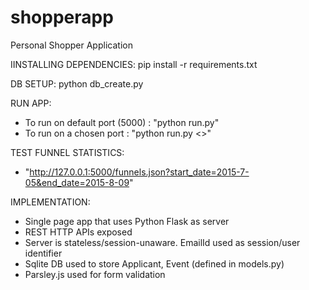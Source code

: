 # shopperapp
Personal Shopper Application

IINSTALLING DEPENDENCIES:
pip install -r requirements.txt

DB SETUP:
python db_create.py

RUN APP:
- To run on default port (5000) :  "python run.py"
- To run on a chosen port :  "python run.py <<PORT>>"

TEST FUNNEL STATISTICS:
- "http://127.0.0.1:5000/funnels.json?start_date=2015-7-05&end_date=2015-8-09"


IMPLEMENTATION:
- Single page app that uses Python Flask as server
- REST HTTP APIs exposed
- Server is stateless/session-unaware. EmailId used as session/user identifier
- Sqlite DB used to store Applicant, Event (defined in models.py)
- Parsley.js used for form validation
